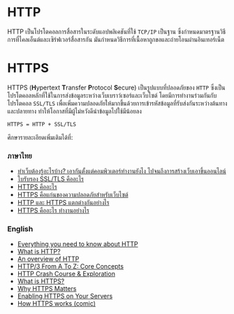 # HTTP

HTTP เป็นโปรโตคอลการสื่อสารในระดับแอปพลิเคชันที่ใช้ `TCP/IP` เป็นฐาน ซึ่งกำหนดมาตรฐานวิธีการที่ไคลเอ็นต์และเซิร์ฟเวอร์สื่อสารกัน มันกำหนดวิธีการที่เนื้อหาถูกขอและถ่ายโอนผ่านอินเทอร์เน็ต

# HTTPS

HTTPS (**H**ypertext **T**ransfer **P**rotocol **S**ecure) เป็นรูปแบบที่ปลอดภัยของ `HTTP` ซึ่งเป็นโปรโตคอลหลักที่ใช้ในการส่งข้อมูลระหว่างเว็บเบราว์เซอร์และเว็บไซต์ โดยมีการทำงานร่วมกันกับโปรโตคอล `SSL/TLS` เพื่อเพิ่มความปลอดภัยให้มากขึ้นด้วยการเข้ารหัสข้อมูลที่รับส่งกันระหว่างต้นทางและปลายทาง ทำให้โอกาสที่มีผู้ไม่หวังดีนำข้อมูลไปใช้มีน้อยลง

`HTTPS = HTTP + SSL/TLS`


ศึกษารายละเอียดเพิ่มเติมได้ที่:

### ภาษาไทย
- [ทำเว็บต้องรู้อะไรบ้าง? เอากันตั้งแต่คอมพิวเตอร์ทำงานยังไง ไปจนถึงการสร้างเว็บเอาขึ้นออนไลน์](https://www.spicydog.org/blog/what-is-web-application/)
- [ใบรับรอง SSL/TLS คืออะไร](https://aws.amazon.com/th/what-is/ssl-certificate/#:~:text=SSL%2FTLS%20%E0%B8%A2%E0%B9%88%E0%B8%AD%E0%B8%A1%E0%B8%B2%E0%B8%88%E0%B8%B2%E0%B8%81,%E0%B9%80%E0%B8%84%E0%B8%A3%E0%B8%B7%E0%B8%AD%E0%B8%82%E0%B9%88%E0%B8%B2%E0%B8%A2%E0%B8%97%E0%B8%B5%E0%B9%88%E0%B8%A1%E0%B8%B5%E0%B8%81%E0%B8%B2%E0%B8%A3)
- [HTTPS คืออะไร](https://www.ssl.com/th/%E0%B8%84%E0%B8%B3%E0%B8%96%E0%B8%B2%E0%B8%A1%E0%B8%97%E0%B8%B5%E0%B9%88%E0%B8%9E%E0%B8%9A%E0%B8%9A%E0%B9%88%E0%B8%AD%E0%B8%A2/https-%E0%B8%84%E0%B8%B7%E0%B8%AD%E0%B8%AD%E0%B8%B0%E0%B9%84%E0%B8%A3/)
- [HTTPS คือแก่นของความปลอดภัยสำหรับเว็บไซต์](https://www.admeadme.co/blog/digi-word/https-%E0%B8%84%E0%B8%B7%E0%B8%AD%E0%B8%AA%E0%B9%88%E0%B8%A7%E0%B8%99%E0%B8%AA%E0%B8%B3%E0%B8%84%E0%B8%B1%E0%B8%8D%E0%B8%AA%E0%B8%B3%E0%B8%AB%E0%B8%A3%E0%B8%B1%E0%B8%9A%E0%B9%80%E0%B8%A7%E0%B9%87%E0%B8%9A%E0%B9%84%E0%B8%8B%E0%B8%95%E0%B9%8C%E0%B8%97%E0%B8%B5%E0%B9%88%E0%B8%AB%E0%B9%89%E0%B8%B2%E0%B8%A1%E0%B8%A1%E0%B8%AD%E0%B8%87%E0%B8%82%E0%B9%89%E0%B8%B2%E0%B8%A1/)
- [HTTP และ HTTPS แตกต่างกันอย่างไร](https://aws.amazon.com/th/compare/the-difference-between-https-and-http/)
- [HTTPS คืออะไร ทำงานอย่างไร](https://www.jittagornp.me/blog/what-is-https/)

### English

- [Everything you need to know about HTTP](https://cs.fyi/guide/http-in-depth)
- [What is HTTP?](https://www.cloudflare.com/en-gb/learning/ddos/glossary/hypertext-transfer-protocol-http/)
- [An overview of HTTP](https://developer.mozilla.org/en-US/docs/Web/HTTP/Overview)
- [HTTP/3 From A To Z: Core Concepts](https://www.smashingmagazine.com/2021/08/http3-core-concepts-part1/)
- [HTTP Crash Course & Exploration](https://www.youtube.com/watch?v=iYM2zFP3Zn0)
- [What is HTTPS?](https://www.cloudflare.com/en-gb/learning/ssl/what-is-https/)
- [Why HTTPS Matters](https://developers.google.com/web/fundamentals/security/encrypt-in-transit/why-https)
- [Enabling HTTPS on Your Servers](https://web.dev/enable-https/)
- [How HTTPS works (comic)](https://howhttps.works/)
